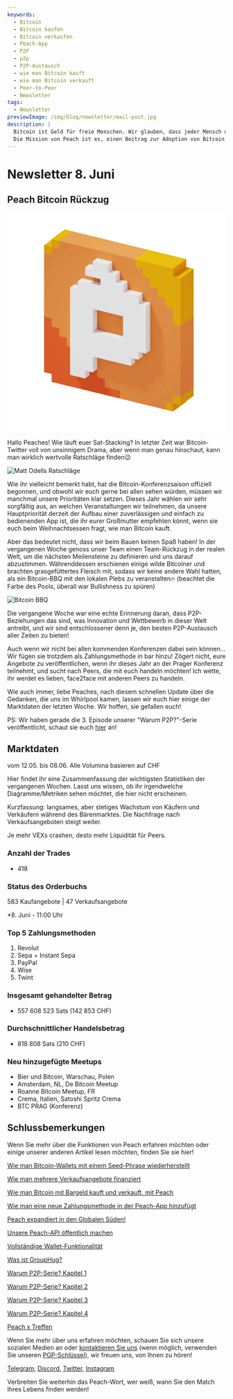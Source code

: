 ```yaml
---
keywords:
  - Bitcoin
  - Bitcoin kaufen
  - Bitcoin verkaufen
  - Peach-App
  - P2P
  - p2p
  - P2P-Austausch
  - wie man Bitcoin kauft
  - wie man Bitcoin verkauft
  - Peer-to-Peer
  - Newsletter
tags:
  - Newsletter
previewImage: /img/blog/newsletter/mail-post.jpg
description: |
  Bitcoin ist Geld für freie Menschen. Wir glauben, dass jeder Mensch das Recht hat zu wählen, welches Geld er nutzt, um sein Vermögen, das Ergebnis seiner Arbeit, seiner Zeit und Energie zu speichern. Peach Bitcoin ist die einfachste Plattform, um Bitcoin Peer-to-Peer zu kaufen und zu verkaufen.
  Die Mission von Peach ist es, einen Beitrag zur Adoption von Bitcoin in den Händen der Menschen zu leisten.
---
```


# Newsletter 8. Juni

## Peach Bitcoin Rückzug

![peachy peach bitcoin gif](/img/blog/newsletter/gif-peach.gif)

Hallo Peaches!
Wie läuft euer Sat-Stacking?
In letzter Zeit war Bitcoin-Twitter voll von unsinnigem Drama, aber wenn man genau hinschaut, kann man wirklich wertvolle Ratschläge finden😉

![Matt Odells Ratschläge](https://img.mailinblue.com/5647291/images/content_library/original/647f40e8867f053cd05b3683.png)

Wie ihr vielleicht bemerkt habt, hat die Bitcoin-Konferenzsaison offiziell begonnen, und obwohl wir euch gerne bei allen sehen würden, müssen wir manchmal unsere Prioritäten klar setzen.
Dieses Jahr wählen wir sehr sorgfältig aus, an welchen Veranstaltungen wir teilnehmen, da unsere Hauptpriorität derzeit der Aufbau einer zuverlässigen und einfach zu bedienenden App ist, die ihr eurer Großmutter empfehlen könnt, wenn sie euch beim Weihnachtsessen fragt, wie man Bitcoin kauft.

Aber das bedeutet nicht, dass wir beim Bauen keinen Spaß haben! In der vergangenen Woche genoss unser Team einen Team-Rückzug in der realen Welt, um die nächsten Meilensteine zu definieren und uns darauf abzustimmen.
Währenddessen erschienen einige wilde Bitcoiner und brachten grasgefüttertes Fleisch mit, sodass wir keine andere Wahl hatten, als ein Bitcoin-BBQ mit den lokalen Plebs zu veranstalten🔥
(beachtet die Farbe des Pools, überall war Bullishness zu spüren)

![Bitcoin BBQ](https://img.mailinblue.com/5647291/images/content_library/original/64804d4e000a683033621785.jpg)

Die vergangene Woche war eine echte Erinnerung daran, dass P2P-Beziehungen das sind, was Innovation und Wettbewerb in dieser Welt antreibt, und wir sind entschlossener denn je, den besten P2P-Austausch aller Zeiten zu bieten!

Auch wenn wir nicht bei allen kommenden Konferenzen dabei sein können... Wir fügen sie trotzdem als Zahlungsmethode in bar hinzu! Zögert nicht, eure Angebote zu veröffentlichen, wenn ihr dieses Jahr an der Prager Konferenz teilnehmt, und sucht nach Peers, die mit euch handeln möchten! Ich wette, ihr werdet es lieben, face2face mit anderen Peers zu handeln.

Wie auch immer, liebe Peaches, nach diesem schnellen Update über die Gedanken, die uns im Whirlpool kamen, lassen wir euch hier einige der Marktdaten der letzten Woche. Wir hoffen, sie gefallen euch!

PS: Wir haben gerade die 3. Episode unserer "Warum P2P?"-Serie veröffentlicht, schaut sie euch [hier](https://peachbitcoin.com/de/blog/why-p2p-chapter-3-circular-economies/) an!

## Marktdaten

vom 12.05. bis 08.06.
Alle Volumina basieren auf CHF

Hier findet ihr eine Zusammenfassung der wichtigsten Statistiken der vergangenen Wochen. Lasst uns wissen, ob ihr irgendwelche Diagramme/Metriken sehen möchtet, die hier nicht erscheinen.

Kurzfassung: langsames, aber stetiges Wachstum von Käufern und Verkäufern während des Bärenmarktes.
Die Nachfrage nach Verkaufsangeboten steigt weiter.

Je mehr VEXs crashen, desto mehr Liquidität für Peers.

### Anzahl der Trades

- 418

### Status des Orderbuchs

583 Kaufangebote | 47 Verkaufsangebote

\*8. Juni - 11:00 Uhr

### Top 5 Zahlungsmethoden

1. Revolut
2. Sepa + Instant Sepa
3. PayPal
4. Wise
5. Twint

### Insgesamt gehandelter Betrag

- 557 608 523 Sats (142 853 CHF)

### Durchschnittlicher Handelsbetrag

- 818 808 Sats (210 CHF)

### Neu hinzugefügte Meetups

- Bier und Bitcoin, Warschau, Polen
- Amsterdam, NL, De Bitcoin Meetup
- Roanne Bitcoin Meetup, FR
- Crema, Italien, Satoshi Spritz Crema
- BTC PRAG (Konferenz)

## Schlussbemerkungen

Wenn Sie mehr über die Funktionen von Peach erfahren möchten oder einige unserer anderen Artikel lesen möchten, finden Sie sie hier!

[Wie man Bitcoin-Wallets mit einem Seed-Phrase wiederherstellt](https://peachbitcoin.com/de/blog/how-to-restore-peach-wallet/)

[Wie man mehrere Verkaufsangebote finanziert](https://peachbitcoin.com/de/blog/funding-multiple-sell-offers/)

[Wie man Bitcoin mit Bargeld kauft und verkauft, mit Peach](https://peachbitcoin.com/de/blog/how-to-buy-and-sell-bitcoin-with-cash-using-peach/)

[Wie man eine neue Zahlungsmethode in der Peach-App hinzufügt](https://peachbitcoin.com/de/blog/how-to-add-a-payment-method/)

[Peach expandiert in den Globalen Süden!](https://peachbitcoin.com/de/blog/peach-expands-to-the-global-south/)

[Unsere Peach-API öffentlich machen](https://peachbitcoin.com/de/blog/making-our-peach-api-public/)

[Vollständige Wallet-Funktionalität](https://peachbitcoin.com/de/blog/full-wallet-functionality/)

[Was ist GroupHug?](https://peachbitcoin.com/de/blog/group-hug/)

[Warum P2P-Serie? Kapitel 1](https://peachbitcoin.com/de/blog/why-p2p-chapter-1/)

[Warum P2P-Serie? Kapitel 2](https://peachbitcoin.com/de/blog/why-p2p-chapter-2/)

[Warum P2P-Serie? Kapitel 3](https://peachbitcoin.com/de/blog/why-p2p-chapter-3-circular-economies/)

[Warum P2P-Serie? Kapitel 4](https://peachbitcoin.com/de/blog/why-p2p-chapter-4-chains-of-trust/)

[Peach x Treffen](https://peachbitcoin.com/de/blog/peach-for-meetups/)

Wenn Sie mehr über uns erfahren möchten, schauen Sie sich unsere sozialen Medien an oder [kontaktieren Sie uns](mailto:hello@peachbitcoin.com) (wenn möglich, verwenden Sie unseren [PGP-Schlüssel](https://keys.openpgp.org/vks/v1/by-fingerprint/48339A19645E2E53488E0E5479E1B270FACD1BD2)), wir freuen uns, von Ihnen zu hören!

[Telegram](https://t.me/peachtopeach), [Discord](https://discord.gg/ypeHz3SW54), [Twitter](https://twitter.com/peachbitcoin), [Instagram](https://instagram.com/peachbitcoin)

Verbreiten Sie weiterhin das Peach-Wort, wer weiß, wann Sie den Match Ihres Lebens finden werden!
